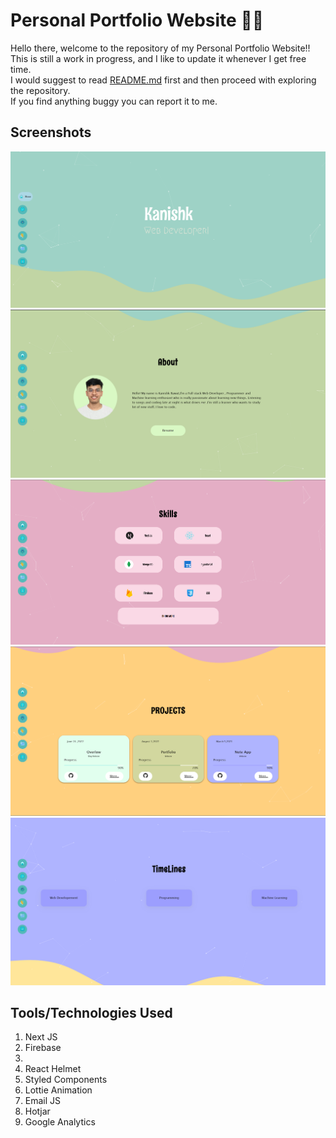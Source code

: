 
# Personal Portfolio Website 👨‍💻

Hello there, welcome to the repository of my Personal Portfolio Website!! <br>
This is still a work in progress, and I like to update it whenever I get free time. <br>
I would suggest to read [README.md](./README.md) first and then proceed with exploring the repository. <br>
If you find anything buggy you can report it to me.

## Screenshots

![Homepage](/screenshots/1.png 'Homepage')
![About](/screenshots/2.png 'About')
![Skills](/screenshots/3.png 'Skills')
![Projects](/screenshots/4.png 'Projects')
![Contact](/screenshots/5.png 'Contact')
<br>

## Tools/Technologies Used

1. Next JS
2. Firebase
3. 
4. React Helmet
5. Styled Components
6. Lottie Animation
7. Email JS
8. Hotjar
9. Google Analytics

<br>
